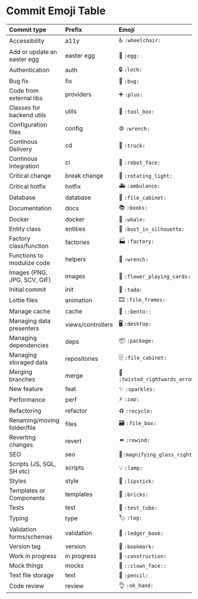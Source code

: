 # Commit Emoji Table
| Commit type                | Prefix            | Emoji                            |
|:---------------------------|:------------------|:---------------------------------|
| Accessibility              | a11y              | ♿ `:wheelchair:`                 |
| Add or update an easter egg| easter egg        | 🥚 `:egg:`                       |
| Authentication             | auth              | 🔒 `:lock:`                      |
| Bug fix                    | fix               | 🐛 `:bug:`                       |
| Code from external libs    | providers         | ➕ `:plus:`                      |
| Classes for backend utils  | utils             | 🧰 `:tool_box:`                  |
| Configuration files        | config            | ⚙️ `:wrench:`                     |
| Continous Delivery         | cd                | 🚚 `:truck:`                     |
| Continous Integration      | ci                | 🚋 `:robot_face:`                |
| Critical change            | break change      | 🚨 `:rotating_light:`            |
| Critical hotfix            | hotfix            | 🚑 `:ambulance:`                 |
| Database                   | database          | 💾 `:file_cabinet:`              |
| Documentation              | docs              | 📚 `:books:`                     |
| Docker                     | docker            | 🐳 `:whale:`                     |
| Entity class               | entities          | 👤 `:bust_in_silhouette:`        |
| Factory class/function     | factories         | 🏭 `:factory:`                   |
| Functions to modulize code | helpers           | 🔧 `:wrench:`                    |
| Images (PNG, JPG, SCV, GIF)| images            | 🎴 `:flower_playing_cards:`      |
| Initial commit             | init              | 🎉 `:tada:`                      |
| Lottie files               | animation         | 🎞️ `:film_frames:`               |
| Manage cache               | cache             | 🍱 `::bento::`                   |
| Managing data presenters   | views/controllers | 🖥️ `:desktop:`                   |
| Managing dependencies      | deps              | 📦 `:package:`                   |
| Managing storaged data     | repositories      | 🗄️ `:file_cabinet:`              |
| Merging branches           | merge             | 🔀 `:twisted_rightwards_arrows:` |
| New feature                | feat              | ✨ `:sparkles:`                  |
| Performance                | perf              | ⚡️ `:zap:`                        |
| Refactoring                | refactor          | ♻️ `:recycle:`                    |
| Renaming/moving folder/file| files             | 🗃️ `:file_box:`                  |
| Reverting changes          | revert            | ⏪ `:rewind:`                    |
| SEO                        | seo               | 🔎`:magnifying_glass_right:`     |
| Scripts (JS, SQL, SH etc)  | scripts           | 💡 `:lamp:`                      |
| Styles                     | style             | 💄 `:lipstick:`                  |
| Templates or Components    | templates         | 🧱 `:bricks:`                    |
| Tests                      | test              | 🧪 `:test_tube:`                 |
| Typing                     | type              | 🏷️ `:tag:`                       |
| Validation forms/schemas   | validation        | 📒 `:ledger_book:`               |
| Version tag                | version           | 🔖 `:bookmark:`                  |
| Work in progress           | in progress       | 🚧 `:construction:`              |
| Mock things                | mocks             | 🤡 `::clown_face::`              |
| Text file storage          | text              | 🧾 `:pencil:`                    |
| Code review                | review            | 👌 `:ok_hand:`                   |
